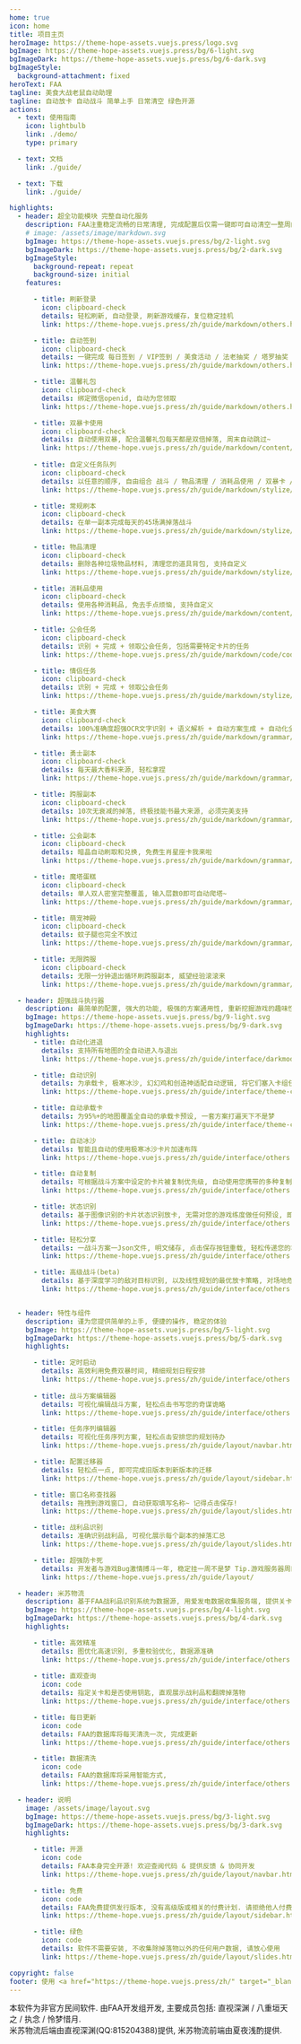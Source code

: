 ```yaml
---
home: true
icon: home
title: 项目主页
heroImage: https://theme-hope-assets.vuejs.press/logo.svg
bgImage: https://theme-hope-assets.vuejs.press/bg/6-light.svg
bgImageDark: https://theme-hope-assets.vuejs.press/bg/6-dark.svg
bgImageStyle:
  background-attachment: fixed
heroText: FAA
tagline: 美食大战老鼠自动助理
tagline: 自动放卡 自动战斗 简单上手 日常清空 绿色开源
actions:
  - text: 使用指南
    icon: lightbulb
    link: ./demo/
    type: primary

  - text: 文档
    link: ./guide/

  - text: 下载
    link: ./guide/

highlights:
  - header: 超全功能模块 完整自动化服务
    description: FAA注重稳定流畅的日常清理, 完成配置后仅需一键即可自动清空一整周的各种事项! 解放您的双手!
    # image: /assets/image/markdown.svg
    bgImage: https://theme-hope-assets.vuejs.press/bg/2-light.svg
    bgImageDark: https://theme-hope-assets.vuejs.press/bg/2-dark.svg
    bgImageStyle:
      background-repeat: repeat
      background-size: initial
    features:

      - title: 刷新登录
        icon: clipboard-check
        details: 轻松刷新, 自动登录, 刷新游戏缓存，复位稳定挂机
        link: https://theme-hope.vuejs.press/zh/guide/markdown/others.html#link-check

      - title: 自动签到
        icon: clipboard-check
        details: 一键完成 每日签到 / VIP签到 / 美食活动 / 法老抽奖 / 塔罗抽奖 / 会长发任务 / 营地领钥匙 / 月卡领取
        link: https://theme-hope.vuejs.press/zh/guide/markdown/others.html#link-check

      - title: 温馨礼包
        icon: clipboard-check
        details: 绑定微信openid, 自动为您领取
        link: https://theme-hope.vuejs.press/zh/guide/markdown/others.html#link-check

      - title: 双暴卡使用
        icon: clipboard-check
        details: 自动使用双暴, 配合温馨礼包每天都是双倍掉落, 周末自动跳过~
        link: https://theme-hope.vuejs.press/zh/guide/markdown/content/tabs.htm
        
      - title: 自定义任务队列
        icon: clipboard-check
        details: 以任意的顺序, 自由组合 战斗 / 物品清理 / 消耗品使用 / 双暴卡 / 刷新 / 领取奖励 等功能, 个性自定义.
        link: https://theme-hope.vuejs.press/zh/guide/markdown/stylize/hint.html

      - title: 常规刷本
        icon: clipboard-check
        details: 在单一副本完成每天的45场满掉落战斗
        link: https://theme-hope.vuejs.press/zh/guide/markdown/stylize/hint.html

      - title: 物品清理
        icon: clipboard-check
        details: 删除各种垃圾物品材料, 清理您的道具背包, 支持自定义
        link: https://theme-hope.vuejs.press/zh/guide/markdown/stylize/alert.html

      - title: 消耗品使用
        icon: clipboard-check
        details: 使用各种消耗品, 免去手点烦恼, 支持自定义
        link: https://theme-hope.vuejs.press/zh/guide/markdown/content/tabs.html

      - title: 公会任务
        icon: clipboard-check
        details: 识别 + 完成 + 领取公会任务, 包括需要特定卡片的任务
        link: https://theme-hope.vuejs.press/zh/guide/markdown/code/code-tabs.html

      - title: 情侣任务
        icon: clipboard-check
        details: 识别 + 完成 + 领取公会任务
        link: https://theme-hope.vuejs.press/zh/guide/markdown/stylize/align.html

      - title: 美食大赛
        icon: clipboard-check
        details: 100%准确度超强OCR文字识别 + 语义解析 + 自动方案生成 + 自动化全流程 = 一键肝完美食大赛
        link: https://theme-hope.vuejs.press/zh/guide/markdown/grammar/sup-sub.html

      - title: 勇士副本
        icon: clipboard-check
        details: 每天最大香料来源, 轻松拿捏
        link: https://theme-hope.vuejs.press/zh/guide/markdown/grammar/sup-sub.html

      - title: 跨服副本
        icon: clipboard-check
        details: 10次无衰减的掉落, 终极技能书最大来源, 必须完美支持
        link: https://theme-hope.vuejs.press/zh/guide/markdown/grammar/sup-sub.html

      - title: 公会副本
        icon: clipboard-check
        details: 暗晶自动刷取和兑换, 免费生肖星座卡我来啦
        link: https://theme-hope.vuejs.press/zh/guide/markdown/grammar/sup-sub.html

      - title: 魔塔蛋糕
        icon: clipboard-check
        details: 单人双人密室完整覆盖, 输入层数0即可自动爬塔~
        link: https://theme-hope.vuejs.press/zh/guide/markdown/grammar/sup-sub.html

      - title: 萌宠神殿
        icon: clipboard-check
        details: 蚊子腿也完全不放过
        link: https://theme-hope.vuejs.press/zh/guide/markdown/grammar/sup-sub.html

      - title: 无限跨服
        icon: clipboard-check
        details: 无限一分钟退出循环刷跨服副本, 威望经验滚滚来
        link: https://theme-hope.vuejs.press/zh/guide/markdown/grammar/sup-sub.html

  - header: 超强战斗执行器
    description: 最简单的配置, 强大的功能, 极强的方案通用性, 重新挖掘游戏的趣味性
    bgImage: https://theme-hope-assets.vuejs.press/bg/9-light.svg
    bgImageDark: https://theme-hope-assets.vuejs.press/bg/9-dark.svg
    highlights:
      - title: 自动化进退
        details: 支持所有地图的全自动进入与退出
        link: https://theme-hope.vuejs.press/zh/guide/interface/darkmode.html

      - title: 自动识别
        details: 为承载卡, 极寒冰沙, 幻幻鸡和创造神适配自动逻辑, 将它们塞入卡组任意位置可启用, 无需在战斗方案中配置
        link: https://theme-hope.vuejs.press/zh/guide/interface/theme-color.html

      - title: 自动承载卡
        details: 为95%+的地图覆盖全自动的承载卡预设, 一套方案打遍天下不是梦
        link: https://theme-hope.vuejs.press/zh/guide/interface/theme-color.html

      - title: 自动冰沙
        details: 智能且自动的使用极寒冰沙卡片加速布阵
        link: https://theme-hope.vuejs.press/zh/guide/interface/others.html

      - title: 自动复制
        details: 可根据战斗方案中设定的卡片被复制优先级, 自动使用您携带的多种复制类卡片, 加速布阵
        link: https://theme-hope.vuejs.press/zh/guide/interface/others.html

      - title: 状态识别
        details: 基于图像识别的卡片状态识别放卡, 无需对您的游戏练度做任何预设, 即可体验丝滑放卡
        link: https://theme-hope.vuejs.press/zh/guide/interface/others.html

      - title: 轻松分享
        details: 一战斗方案一Json文件, 明文储存, 点击保存按钮重载, 轻松传递您的巧思
        link: https://theme-hope.vuejs.press/zh/guide/interface/others.html

      - title: 高级战斗(beta)
        details: 基于深度学习的敌对目标识别, 以及线性规划的最优放卡策略, 对场地危害和敌方高危目标进行定点清除! 支持GPU加速
        link: https://theme-hope.vuejs.press/zh/guide/interface/others.html


  - header: 特性与组件
    description: 谨为您提供简单的上手, 便捷的操作, 稳定的体验
    bgImage: https://theme-hope-assets.vuejs.press/bg/5-light.svg
    bgImageDark: https://theme-hope-assets.vuejs.press/bg/5-dark.svg
    highlights:

      - title: 定时启动
        details: 高效利用免费双暴时间, 精细规划日程安排
        link: https://theme-hope.vuejs.press/zh/guide/interface/others.html
        
      - title: 战斗方案编辑器
        details: 可视化编辑战斗方案, 轻松点击书写您的奇谋诡略
        link: https://theme-hope.vuejs.press/zh/guide/interface/others.html

      - title: 任务序列编辑器
        details: 可视化任务序列方案, 轻松点击安排您的规划待办
        link: https://theme-hope.vuejs.press/zh/guide/layout/navbar.html

      - title: 配置迁移器
        details: 轻松点一点, 即可完成旧版本到新版本的迁移
        link: https://theme-hope.vuejs.press/zh/guide/layout/sidebar.html

      - title: 窗口名称查找器
        details: 拖拽到游戏窗口, 自动获取填写名称~ 记得点击保存!
        link: https://theme-hope.vuejs.press/zh/guide/layout/slides.html

      - title: 战利品识别
        details: 准确识别战利品, 可视化展示每个副本的掉落汇总
        link: https://theme-hope.vuejs.press/zh/guide/layout/slides.html

      - title: 超强防卡死
        details: 开发者与游戏Bug激情搏斗一年, 稳定挂一周不是梦 Tip.游戏服务器周四维护需重启游戏客户端
        link: https://theme-hope.vuejs.press/zh/guide/layout/

  - header: 米苏物流
    description: 基于FAA战利品识别系统为数据源, 用爱发电数据收集服务端, 提供关卡掉落大数据查询
    bgImage: https://theme-hope-assets.vuejs.press/bg/4-light.svg
    bgImageDark: https://theme-hope-assets.vuejs.press/bg/4-dark.svg
    highlights:

      - title: 高效精准
        details: 图优化高速识别, 多重校验优化, 数据源准确
        link: https://theme-hope.vuejs.press/zh/guide/interface/others.html
        
      - title: 直观查询
        icon: code
        details: 指定关卡和是否使用钥匙, 直观展示战利品和翻牌掉落物
        link: https://theme-hope.vuejs.press/zh/guide/interface/others.html

      - title: 每日更新
        icon: code
        details: FAA的数据库将每天清洗一次, 完成更新
        link: https://theme-hope.vuejs.press/zh/guide/interface/others.html

      - title: 数据清洗
        icon: code
        details: FAA的数据库将采用智能方式, 
        link: https://theme-hope.vuejs.press/zh/guide/interface/others.html

  - header: 说明
    image: /assets/image/layout.svg
    bgImage: https://theme-hope-assets.vuejs.press/bg/3-light.svg
    bgImageDark: https://theme-hope-assets.vuejs.press/bg/3-dark.svg
    highlights:

      - title: 开源
        icon: code
        details: FAA本身完全开源! 欢迎查阅代码 & 提供反馈 & 协同开发
        link: https://theme-hope.vuejs.press/zh/guide/layout/navbar.html

      - title: 免费
        icon: code
        details: FAA免费提供发行版本, 没有高级版或相关的付费计划. 请拒绝他人付费出售的本软件!
        link: https://theme-hope.vuejs.press/zh/guide/layout/sidebar.html

      - title: 绿色
        icon: code
        details: 软件不需要安装, 不收集除掉落物以外的任何用户数据, 请放心使用
        link: https://theme-hope.vuejs.press/zh/guide/layout/slides.html

copyright: false
footer: 使用 <a href="https://theme-hope.vuejs.press/zh/" target="_blank">VuePress Theme Hope</a> 主题 | MIT 协议, 版权所有 © 2019-至今 Mr.Hope
---
```


本软件为非官方民间软件. 由FAA开发组开发, 主要成员包括: 直视深渊 / 八重垣天之 / 执念 / 怜梦惜月.  
米苏物流后端由直视深渊(QQ:815204388)提供, 米苏物流前端由夏夜浅酌提供.
